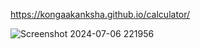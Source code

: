 https://kongaakanksha.github.io/calculator/

![Screenshot 2024-07-06 221956](https://github.com/KongaAkanksha/calculator/assets/94990343/48eceb5e-22c7-4567-8ff1-3db1cbe78978)
